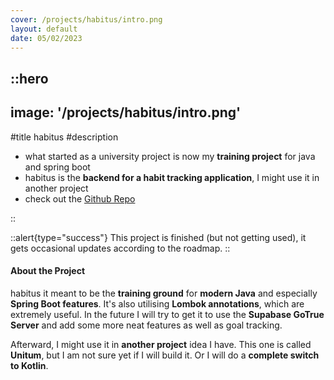 ```yaml
---
cover: /projects/habitus/intro.png
layout: default
date: 05/02/2023
---
```


::hero
---
image: '/projects/habitus/intro.png'
---
#title
habitus
#description
- what started as a university project is now my **training project** for java and spring boot
- habitus is the **backend for a habit tracking application**, I might use it in another project
- check out the [Github Repo](https://github.com/LennardZuendorf/habitus/)

::

::alert{type="success"}
This project is finished (but not getting used), it gets occasional updates according to the roadmap.
::

<h4>About the Project</h4>

habitus it meant to be the **training ground** for **modern Java** and especially **Spring Boot features**. It's also utilising **Lombok annotations**, which are extremely useful. In the future I will try to get it to use the **Supabase GoTrue Server** and add some more neat features as well as goal tracking.

Afterward, I might use it in **another project** idea I have. This one is called **Unitum**, but I am not sure yet if I will build it. Or I will do a **complete switch to Kotlin**.

